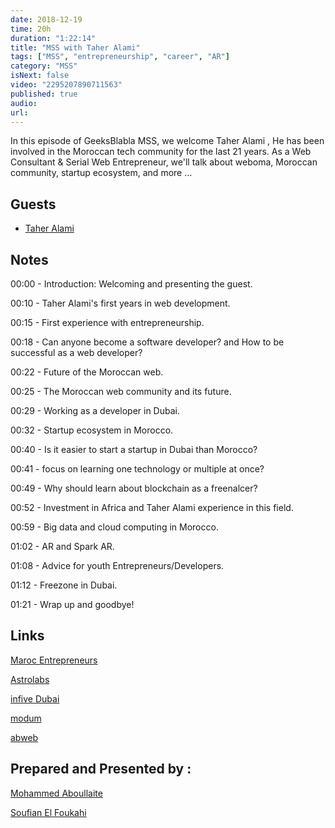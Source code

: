 ```yaml
---
date: 2018-12-19
time: 20h
duration: "1:22:14"
title: "MSS with Taher Alami"
tags: ["MSS", "entrepreneurship", "career", "AR"]
category: "MSS"
isNext: false
video: "2295207890711563"
published: true
audio:
url:
---
```


In this episode of GeeksBlabla MSS, we welcome Taher Alami , He has been involved in the Moroccan tech community for the last 21 years. As a Web Consultant & Serial Web Entrepreneur, we'll talk about weboma, Moroccan community, startup ecosystem, and more ...

## Guests

- [Taher Alami](https://twitter.com/taheralami)

## Notes

00:00 - Introduction: Welcoming and presenting the guest.

00:10 - Taher Alami's first years in web development.

00:15 - First experience with entrepreneurship.

00:18 - Can anyone become a software developer? and How to be successful as a web developer?

00:22 - Future of the Moroccan web.

00:25 - The Moroccan web community and its future.

00:29 - Working as a developer in Dubai.

00:32 - Startup ecosystem in Morocco.

00:40 - Is it easier to start a startup in Dubai than Morocco?

00:41 - focus on learning one technology or multiple at once?

00:49 - Why should learn about blockchain as a freenalcer?

00:52 - Investment in Africa and Taher Alami experience in this field.

00:59 - Big data and cloud computing in Morocco.

01:02 - AR and Spark AR.

01:08 - Advice for youth Entrepreneurs/Developers.

01:12 - Freezone in Dubai.

01:21 - Wrap up and goodbye!

## Links

[Maroc Entrepreneurs](https://marocentrepreneurs.com/)

[Astrolabs](https://astrolabs.com/)

[infive Dubai](https://infive.ae/)

[modum](https://modum.io/)

[abweb](https://www.abweb.biz/)

## Prepared and Presented by :

[Mohammed Aboullaite](https://www.facebook.com/aboullaite)

[Soufian El Foukahi](https://twitter.com/soufianelf)
